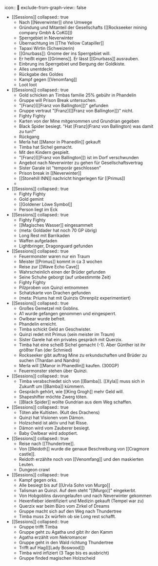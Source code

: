 icon:: 📝
exclude-from-graph-view:: false

- [[Sessions]]
  collapsed:: true
	- Nach [[Neverwinter]] ohne Umwege
	- Gründung und Mitanteil der Gesellschafts ([[Rockseeker mining company Gmbh & CoKG]])
	- Sperrgebiet in Neverwinter
	- Übernachtung im [[The Yellow Catapiller]]
	- Tapaxi Wirtin (Schweizerin)
	- [[Gnurbass]]: Gnome der ins Sperrgebiet will.
	- Er heißt eigen [[Grimens]]. Er lässt [[Gnurbass]] ausrauben.
	- Einbrung ins Sperrgebiet und Bergung der Goldkiste.
	- Alles unentdeckt
	- Rückgabe des Goldes
	- Kampf gegen [[Venomfang]]
	- Loot loot
- [[Sessions]]
  collapsed:: true
	- Gold schicken an Timbas familie 25% gebühr in Phandelin
	- Gruppe will Prison Break untersuchen.
	- "[Franz]([[Franz von Ballington]])" gefunden
	- Gruppe vertraut "[Franz]([[Franz von Ballington]])" nicht.
	- Fighty Fighty
	- Karten von der Mine mitgenommen und Grundrian gegeben
	- Black Spider besiegt. "Hat [Franz](Franz von Ballington) was damit zu tun?"
	- Rückgang
	- Merla hat [[Manor in Phanedlin]] gekauft
	- Timba hat Sichel gemacht.
	- Mit den Kindern gespielt.
	- "[Franz]([[Franz von Ballington]]) ist im Dorf verschwunden
	- Angebot nach Neverwinter zu gehen für Gesellschaftsvertrag
	- Sister Garale ist "temporär geschlossen"
	- Prison break in [[Neverwinter]]
	- [[Stonehill INN]] nachricht hingerlegen für [[Primus]]
	-
- [[Sessions]]
  collapsed:: true
	- Fighty Fighty
	- Gold gemint
	- [[Goldener Löwe Symbol]]
	- Person liegt im Eck
- [[Sessions]]
  collapsed:: true
	- Fighty Fighty
	- [[Magisches Wasser]] eingesammelt
	- (meta: Goldader hat noch 70 GP übrig)
	- Long Rest mit Barrikaden
	- Waffen aufgeladen
	- Lightbringer, Dragonguard gefunden
- [[Sessions]]
  collapsed:: true
	- Feuermonster waren nur ein Traum
	- Meister [[Primus]] kommt in ca 3 wochen
	- Reise zur [[Wave Echo Cave]]
	- Wahrscheinlich einen der Brüder gefunden
	- Seine Schuhe geborgt (auf unbestimmte Zeit)
	- Fighty Fighty
	- Pilzproben von Quinzi entnommen
	- Schatzkarte von Drachen gefunden
	- (meta: Priums hat mit Quinzis Ohrenpilz experimentiert)
- [[Sessions]]
  collapsed:: true
	- Großes Gemetzel mit Goblins.
	- A1 wurde gefangen genommen und eingesperrt.
	- Owlbear wurde befreit.
	- Phandelin erreicht.
	- Timba schickt Geld an Geschwister.
	- Quinzi redet mit Primus (sein meister im Traum)
	- Sister Garele hat ein privates gespräch mit Querzix.
	- Timba hat eine scheiß Sichel gemacht (-1). Aber Günther ist ihr größter Fan (der Schmied)
	- Rockseeker gibt auftrag Mine zu erkundschaften und Brüder zu suchen (Thardan and Nandro)
	- Merla will [[Manor in Phanedlin]] kaufen. (300GP)
	- Feuermonster stehen über Quinzi.
- [[Sessions]]
  collapsed:: true
	- Timba verabschiedet sich von [[Bamba]]. [[Xyla]] muss sich in Zukunft um [[Bamba]] kümmern.
	- Gespräch gehört, wie [[King Grogh]] mehr Geld will.
	- Shapeshifter möchte Zwerg töten.
	- [[Black Spider]] wollte Gundrian aus dem Weg schaffen.
- [[Sessions]]
  collapsed:: true
	- Töten alle Kultisten. (Kult des Drachens)
	- Quinzi hat Visionen vom Dämon.
	- Holzscheid ist aktiv und hat Risse.
	- Dämon wird vom Zauberer besiegt.
	- Baby Owlbear wird adoptiert.
- [[Sessions]]
  collapsed:: true
	- Reise nach [[Thundertree]].
	- Von [[Reidoth]] wurde die genaue Beschreibung von [[Cragmore castle]].
	- Reidoth erzählte noch von [[Venomfang]] und den maskierten Leuten.
	- Dungeon crawl
- [[Sessions]]
  collapsed:: true
	- Kampf gegen orks.
	- Alle besiegt bis auf [[Urvla Sohn von Murgo]]
	- Talisman an Quinzi. Auf dem steht "[[Murgo]]" eingekerbt.
	- Von Hobgoblins davongelaufen und nach Neverwinter gekommen
	- Hexenfieber identifiziert und Medizin gekauft (Tempel war zu)
	- Querzix war beim Büro vom Zirkel of Dreams
	- Gruppe macht sich auf den Weg nach Thundertree
	- Timba muss 2x würfeln ob sie Long rest schafft.
- [[Sessions]]
  collapsed:: true
	- Gruppe trifft Timba
	- Gruppe geht zu Agatha und gibt ihr den Kamm
	- Agatha erzählt vom Nekromancer
	- Gruppe geht in den Wald richtung Thundertree
	- Trifft auf Hag([[Lady Boswood]])
	- Timba wird infiziert (3 Tage bis es ausbricht)
	- Gruppe finded magischen Holzscheid